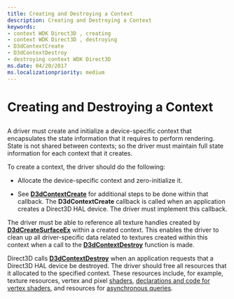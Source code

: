 ```yaml
---
title: Creating and Destroying a Context
description: Creating and Destroying a Context
keywords:
- context WDK Direct3D , creating
- context WDK Direct3D , destroying
- D3dContextCreate
- D3dContextDestroy
- destroying context WDK Direct3D
ms.date: 04/20/2017
ms.localizationpriority: medium
---
```


# Creating and Destroying a Context


## <span id="ddk_creating_and_destroying_a_context_gg"></span><span id="DDK_CREATING_AND_DESTROYING_A_CONTEXT_GG"></span>


A driver must create and initialize a device-specific context that encapsulates the state information that it requires to perform rendering. State is not shared between contexts; so the driver must maintain full state information for each context that it creates.

To create a context, the driver should do the following:

-   Allocate the device-specific context and zero-initialize it.

-   See [**D3dContextCreate**](/windows-hardware/drivers/ddi/d3dhal/nc-d3dhal-lpd3dhal_contextcreatecb) for additional steps to be done within that callback. The **D3dContextCreate** callback is called when an application creates a Direct3D HAL device. The driver must implement this callback.

The driver must be able to reference all texture handles created by [**D3dCreateSurfaceEx**](/windows/win32/api/ddrawint/nc-ddrawint-pdd_createsurfaceex) within a created context. This enables the driver to clean up all driver-specific data related to textures created within this context when a call to the [**D3dContextDestroy**](/windows-hardware/drivers/ddi/d3dhal/nc-d3dhal-lpd3dhal_contextdestroycb) function is made.

Direct3D calls [**D3dContextDestroy**](/windows-hardware/drivers/ddi/d3dhal/nc-d3dhal-lpd3dhal_contextdestroycb) when an application requests that a Direct3D HAL device be destroyed. The driver should free all resources that it allocated to the specified context. These resources include, for example, texture resources, vertex and pixel [shaders](direct3d-shaders.md), [declarations and code for vertex shaders](separating-declarations-and-code-for-vertex-shaders.md), and resources for [asynchronous queries](supporting-asynchronous-query-operations.md).

 

